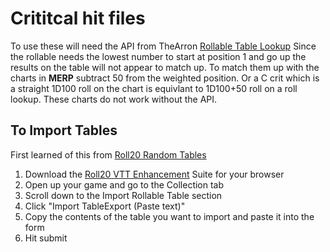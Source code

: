 # Crititcal hit files
To use these will need the API from TheArron [Rollable Table Lookup](https://app.roll20.net/forum/post/5659079/look-up-tables/?pageforid=5659297#post-5659297)
Since the rollable needs the lowest number to start at position 1 and go up the results on the table will not appear to match up.
To match them up with the charts in **MERP** subtract 50 from the weighted position.  Or a C crit which is a straight 1D100 roll on the chart is equivlant
to 1D100+50 roll on a roll lookup.  These charts do not work without the API.
## To Import Tables
First learned of this from [Roll20 Random Tables](https://github.com/wesbaker/roll20-random-tables)
1. Download the [Roll20 VTT Enhancement](https://ssstormy.github.io/roll20-enhancement-suite/) Suite for your browser
1. Open up your game and go to the Collection tab
1. Scroll down to the Import Rollable Table section
1. Click "Import TableExport (Paste text)"
1. Copy the contents of the table you want to import and paste it into the form
1. Hit submit
